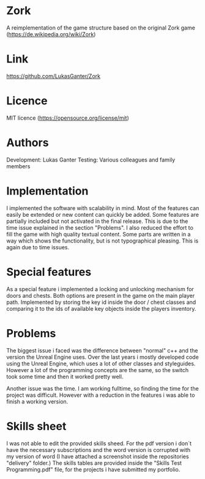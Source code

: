 # Zork
A reimplementation of the game structure based on the original Zork game (https://de.wikipedia.org/wiki/Zork)

# Link
https://github.com/LukasGanter/Zork

# Licence
MIT licence (https://opensource.org/license/mit)

# Authors
Development: 	Lukas Ganter
Testing: 		Various colleagues and family members

# Implementation
I implemented the software with scalability in mind. Most of the features can easily be extended or new content can quickly be added.
Some features are partially included but not activated in the final release. This is due to the time issue explained in the section "Problems".
I also reduced the effort to fill the game with high quality textual content. Some parts are written in a way which shows the functionality, but is not typographical pleasing. This is again due to time issues. 

# Special features
As a special feature i implemented a locking and unlocking mechanism for doors and chests. Both options are present in the game on the main player path.
Implemented by storing the key id inside the door / chest classes and comparing it to the ids of available key objects inside the players inventory.

# Problems
The biggest issue i faced was the difference between "normal" c++ and the version the Unreal Engine uses. 
Over the last years i mostly developed code using the Unreal Engine, which uses a lot of other classes and styleguides.
However a lot of the programming concepts are the same, so the switch took some time and then it worked pretty well.

Another issue was the time. I am working fulltime, so finding the time for the project was difficult. 
However with a reduction in the features i was able to finish a working version.

# Skills sheet
I was not able to edit the provided skills sheed. For the pdf version i don´t have the necessary subscriptions
and the word version is corrupted with my version of word (I have attached a screenshot inside the repositories "delivery" folder.)
The skills tables are provided inside the "Skills Test Programming.pdf" file, for the projects i have submitted my portfolio.